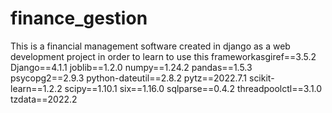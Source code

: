 # finance_gestion
This is a financial management software created in django as a web development project in order to learn to use this frameworkasgiref==3.5.2
Django==4.1.1
joblib==1.2.0
numpy==1.24.2
pandas==1.5.3
psycopg2==2.9.3
python-dateutil==2.8.2
pytz==2022.7.1
scikit-learn==1.2.2
scipy==1.10.1
six==1.16.0
sqlparse==0.4.2
threadpoolctl==3.1.0
tzdata==2022.2

